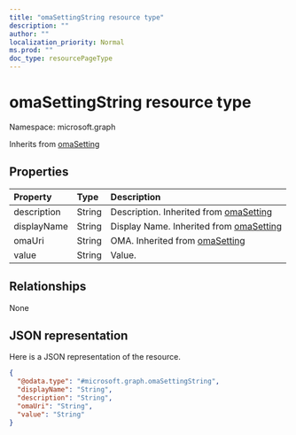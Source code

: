 ```yaml
---
title: "omaSettingString resource type"
description: ""
author: ""
localization_priority: Normal
ms.prod: ""
doc_type: resourcePageType
---
```


# omaSettingString resource type


Namespace: microsoft.graph




Inherits from [omaSetting](../resources/omasetting.md)

## Properties
|Property|Type|Description|
|:---|:---|:---|
|description|String|Description. Inherited from [omaSetting](../resources/omasetting.md)|
|displayName|String|Display Name. Inherited from [omaSetting](../resources/omasetting.md)|
|omaUri|String|OMA. Inherited from [omaSetting](../resources/omasetting.md)|
|value|String|Value.|

## Relationships
None

## JSON representation
Here is a JSON representation of the resource.
<!-- {
  "blockType": "resource",
  "@odata.type": "microsoft.graph.omaSettingString"
}
-->
``` json
{
  "@odata.type": "#microsoft.graph.omaSettingString",
  "displayName": "String",
  "description": "String",
  "omaUri": "String",
  "value": "String"
}
```

